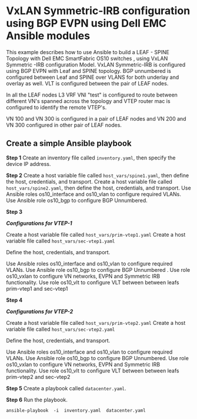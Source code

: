 ﻿
#  VxLAN Symmetric-IRB configuration using BGP EVPN using Dell EMC Ansible modules


This example describes how to use Ansible to build a LEAF - SPINE Topology with Dell EMC SmartFabric OS10 switches , using VxLAN Symmetric -IRB configuration Model.
VxLAN Symmetric-IRB is configured using BGP EVPN with Leaf and SPINE topology. BGP unnumbered is configured between Leaf and SPINE over VLANS for both underlay and overlay as well.
VLT is configured between the pair of LEAF nodes.

In all the LEAF nodes L3 VRF VNI "test" is configured to route between different VN's spanned across the topology and VTEP router mac is configured to identify the remote VTEP's.

VN 100 and VN 300 is configured in a pair of LEAF nodes and VN 200 and VN 300 configured in other pair of LEAF nodes.

## Create a simple Ansible playbook

**Step 1**
Create an inventory file called  `inventory.yaml`, then specify the device IP address.

**Step 2**
Create a host variable file called  `host_vars/spine1.yaml`, then define the host, credentials, and transport.
Create a host variable file called `host_vars/spine2.yaml`, then define the host, credentials, and transport.
Use Ansible roles os10_interface and os10_vlan  to configure required VLANs. Use Ansible role os10_bgp to configure BGP Unnumbered.

**Step 3**

***Configurations for VTEP-1***

Create a host variable file called `host_vars/prim-vtep1.yaml`
Create a host variable file called  `host_vars/sec-vtep1.yaml`

Define the host, credentials, and transport.

Use Ansible roles os10_interface and os10_vlan  to configure required VLANs. 
Use Ansible role os10_bgp to configure BGP Unnumbered . 
Use role os10_vxlan to configure VN networks, EVPN and Symmetric IRB functionality. 
Use role os10_vlt to configure VLT between between leafs prim-vtep1 and sec-vtep1


**Step 4**

***Configurations for VTEP-2***

Create a host variable file called `host_vars/prim-vtep2.yaml`
Create a host variable file called  `host_vars/sec-vtep2.yaml`

Define the host, credentials, and transport.

Use Ansible roles os10_interface and os10_vlan  to configure required VLANs. 
Use Ansible role os10_bgp to configure BGP Unnumbered. 
Use role os10_vxlan to configure VN networks, EVPN and Symmetric IRB functionality. 
Use role os10_vlt to configure VLT between between leafs prim-vtep2 and sec-vtep2

**Step 5**
Create a playbook called  `datacenter.yaml`.

**Step 6**
Run the playbook.

`ansible-playbook  -i  inventory.yaml  datacenter.yaml`
